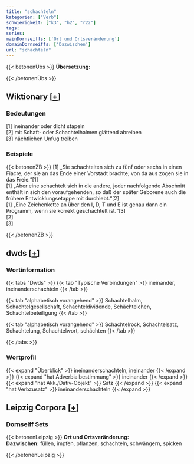 ```yaml
---
title: "schachteln"
kategorien: ["Verb"]
schwierigkeit: ["k3", "h2", "r22"]
tags:
series:
mainDornseiffs: ['Ort und Ortsveränderung']
domainDornseiffs: ['Dazwischen']
url: "schachteln"
---
```


{{< betonenÜbs >}}
**Übersetzung:**  
  
{{< /betonenÜbs >}}

## Wiktionary [[+](https://de.wiktionary.org/wiki/schachteln)]

### Bedeutungen
[1] ineinander oder dicht stapeln  
[2] mit Schaft- oder Schachtelhalmen glättend abreiben  
[3] nächtlichen Unfug treiben  

### Beispiele
{{< betonenZB >}}
[1] „Sie schachtelten sich zu fünf oder sechs in einen Fiacre, der sie an das Ende einer Vorstadt brachte; von da aus zogen sie in das Freie.“[1]  
[1] „Aber eine schachtelt sich in die andere, jeder nachfolgende Abschnitt enthält in sich den voraufgehenden, so daß der später Geborene auch die frühere Entwicklungsetappe mit durchlebt.“[2]  
[1] „Eine Zeichenkette an über den I, D, T und E ist genau dann ein Programm, wenn sie korrekt geschachtelt ist.“[3]  
[2]  
[3]  

{{< /betonenZB >}}


## dwds [[+](https://www.dwds.de/wb/schachteln)]

### Wortinformation
{{< tabs "Dwds" >}}
{{< tab "Typische Verbindungen" >}}
ineinander, ineinanderschachteln
{{< /tab >}}

{{< tab "alphabetisch vorangehend" >}}
Schachtelhalm, Schachtelgesellschaft, Schachteldividende, Schächtelchen, Schachtelbeteiligung
{{< /tab >}}

{{< tab "alphabetisch vorangehend" >}}
Schachtelrock, Schachtelsatz, Schachtelung, Schachtelwort, schächten
{{< /tab >}}

{{< /tabs >}}

### Wortprofil
{{< expand "Überblick" >}} ineinanderschachteln, ineinander {{< /expand >}}
{{< expand "hat Adverbialbestimmung" >}} ineinander {{< /expand >}}
{{< expand "hat Akk./Dativ-Objekt" >}} Satz {{< /expand >}}
{{< expand "hat Verbzusatz" >}} ineinanderschachteln {{< /expand >}}

## Leipzig Corpora [[+](https://corpora.uni-leipzig.de/en/res?word=schachteln&corpusId=deu_newscrawl-public_2018)]

### Dornseiff Sets
{{< betonenLeipzig >}}
**Ort und Ortsveränderung:**  
**Dazwischen:** füllen, impfen, pflanzen, schachteln, schwängern, spicken  

{{< /betonenLeipzig >}}
